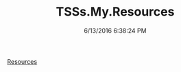 ﻿---
title: TSSs.My.Resources
date: 6/13/2016 6:38:24 PM
---

[Resources](T-TSSs.My.Resources.Resources.html)
